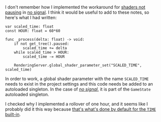 I don't remember how I implemented the workaround for [shaders not pausing](../notes/godot-gdshader-pausing.md) in [no signal](../notes/no-signal.md). I think it would be useful to add to these notes, so here's what I had written:

```gdscript
var scaled_time: float
const HOUR: float = 60*60

func _process(delta: float) -> void:
	if not get_tree().paused:
		scaled_time += delta
	while scaled_time > HOUR:
		scaled_time -= HOUR

	RenderingServer.global_shader_parameter_set("SCALED_TIME", scaled_time)
```

In order to work, a global shader parameter with the name `SCALED_TIME` needs to exist in the project settings and this code needs be added to an autoloaded singleton. In the case of _[no signal](../notes/no-signal.md)_, it is part of the `GameState` autoloaded singleton.

I checked why I implemented a rollover of one hour, and it seems like I probably did it this way because [that's what's done by default for the `TIME` built-in](https://docs.godotengine.org/en/4.2/tutorials/shaders/shader_reference/canvas_item_shader.html#global-built-ins).